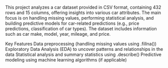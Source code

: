 This project analyzes a car dataset provided in CSV format, containing 432 rows and 15 columns, offering insights into various car attributes. The main focus is on handling missing values, performing statistical analysis, and building predictive models for car-related predictions (e.g., price predictions, classification of car types). The dataset includes information such as car make, model, year, mileage, and price.

Key Features
Data preprocessing (handling missing values using .fillna())
Exploratory Data Analysis (EDA) to uncover patterns and relationships in the data
Statistical analysis and summary statistics using .describe()
Predictive modeling using machine learning algorithms (if applicable)
